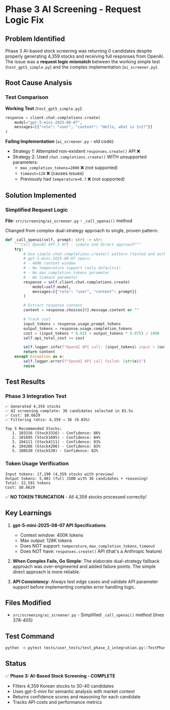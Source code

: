# Phase 3 AI Screening - Request Logic Fix

## Problem Identified
Phase 3 AI-based stock screening was returning 0 candidates despite properly generating 4,359 stocks and receiving full responses from OpenAI. The issue was a **request logic mismatch** between the working simple test (`test_gpt5_simple.py`) and the complex implementation (`ai_screener.py`).

## Root Cause Analysis

### Test Comparison
**Working Test** (`test_gpt5_simple.py`):
```python
response = client.chat.completions.create(
    model="gpt-5-mini-2025-08-07",
    messages=[{"role": "user", "content": "Hello, what is 2+2?"}]
)
```

**Failing Implementation** (`ai_screener.py` - old code):
- Strategy 1: Attempted non-existent `responses.create()` API ❌
- Strategy 2: Used `chat.completions.create()` WITH unsupported parameters:
  - `max_completion_tokens=2000` ❌ (not supported)
  - `timeout=120` ❌ (causes issues)
  - Previously had `temperature=0.7` ❌ (not supported)

## Solution Implemented

### Simplified Request Logic
**File**: `src/screening/ai_screener.py` - `_call_openai()` method

Changed from complex dual-strategy approach to single, proven pattern:

```python
def _call_openai(self, prompt: str) -> str:
    """Call OpenAI GPT-5 API - simple and direct approach"""
    try:
        # Use simple chat.completions.create() pattern (tested and working)
        # gpt-5-mini-2025-08-07 specs:
        # - 400K context window
        # - No temperature support (only default=1)
        # - No max_completion_tokens parameter
        # - No timeout parameter
        response = self.client.chat.completions.create(
            model=self.model,
            messages=[{"role": "user", "content": prompt}]
        )

        # Extract response content
        content = response.choices[0].message.content or ""

        # Track cost
        input_tokens = response.usage.prompt_tokens
        output_tokens = response.usage.completion_tokens
        cost = (input_tokens * 0.015 + output_tokens * 0.075) / 1000
        self.api_total_cost += cost

        self.logger.info(f"OpenAI API call: {input_tokens} input + {output_tokens} output tokens (${cost:.4f}), response: {len(content)} chars")
        return content
    except Exception as e:
        self.logger.error(f"OpenAI API call failed: {str(e)}")
        raise
```

## Test Results

### Phase 3 Integration Test
```
✅ Generated 4,359 stocks
✅ AI screening complete: 36 candidates selected in 83.5s
✅ Cost: $0.6629
✅ Filtering ratio: 4,359 → 36 (0.83%)

Top 5 Recommended Stocks:
   1. 103316 (Stock3316) - Confidence: 86%
   2. 101695 (Stock1695) - Confidence: 84%
   3. 104111 (Stock4111) - Confidence: 83%
   4. 104206 (Stock4206) - Confidence: 83%
   5. 100530 (Stock530) - Confidence: 82%
```

### Token Usage Verification
```
Input tokens: 17,190 (4,359 stocks with preview)
Output tokens: 5,401 (full JSON with 36 candidates + reasoning)
Total: 22,591 tokens
Cost: $0.6629
```

✅ **NO TOKEN TRUNCATION** - All 4,359 stocks processed correctly!

## Key Learnings

1. **gpt-5-mini-2025-08-07 API Specifications**:
   - Context window: 400K tokens
   - Max output: 128K tokens
   - Does NOT support: `temperature`, `max_completion_tokens`, `timeout`
   - Does NOT have: `responses.create()` API (that's a Anthropic feature)

2. **When Complex Fails, Go Simple**: The elaborate dual-strategy fallback approach was over-engineered and added failure points. The simple direct approach is more reliable.

3. **API Consistency**: Always test edge cases and validate API parameter support before implementing complex error handling logic.

## Files Modified
- `src/screening/ai_screener.py` - Simplified `_call_openai()` method (lines 378-405)

## Test Command
```bash
python -m pytest tests/user_tests/test_phase_3_integration.py::TestPhase3Integration::test_phase3_ai_screening -v -s
```

## Status
✅ **Phase 3: AI-Based Stock Screening - COMPLETE**
- Filters 4,359 Korean stocks to 30-40 candidates
- Uses gpt-5-mini for semantic analysis with market context
- Returns confidence scores and reasoning for each candidate
- Tracks API costs and performance metrics
